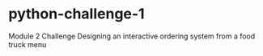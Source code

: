 # python-challenge-1
Module 2 Challenge
Designing an interactive ordering system from a food truck menu
